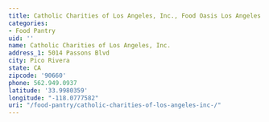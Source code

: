```yaml
---
title: Catholic Charities of Los Angeles, Inc., Food Oasis Los Angeles
categories:
- Food Pantry
uid: ''
name: Catholic Charities of Los Angeles, Inc.
address_1: 5014 Passons Blvd
city: Pico Rivera
state: CA
zipcode: '90660'
phone: 562.949.0937
latitude: '33.9980359'
longitude: "-118.0777582"
uri: "/food-pantry/catholic-charities-of-los-angeles-inc-/"
---
```


